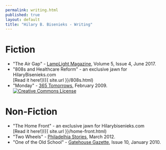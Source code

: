 ```yaml
---
permalink: writing.html
published: true
layout: default
title: "Hilary B. Bisenieks - Writing"
---
```


Fiction
===
* "The Air Gap" - [LampLight Magazine](http://lamplightmagazine.com), Volume 5, Issue 4, June 2017.
* "808s and Healthcare Reform" - an exclusive jawn for HilaryBisenieks.com <br>[Read it here!]({{ site.url }}/808s.html)
* "Monday" - [365 Tomorrows](https://365tomorrows.com/2009/02/02/monday/), February 2009. <br><a rel="license" href="http://creativecommons.org/licenses/by-nc-nd/3.0/"><img alt="Creative Commons License" style="border-width:0" src="http://i.creativecommons.org/l/by-nc-nd/3.0/80x15.png" /></a>

Non-Fiction
===
* "The Home Front" - an exclusive jawn for Hilarybisenieks.com <br>[Read it here!]({{ site.url }}/home-front.html)
* "Two Wheels" - [Philadelhia Stories](http://www.philadelphiastories.org/two-wheels), March 2012.
* "One of the Old School" - [Gatehouse Gazette](http://www.ottens.co.uk/gatehouse/gazette/gazette-10/), Issue 10, January 2010.
